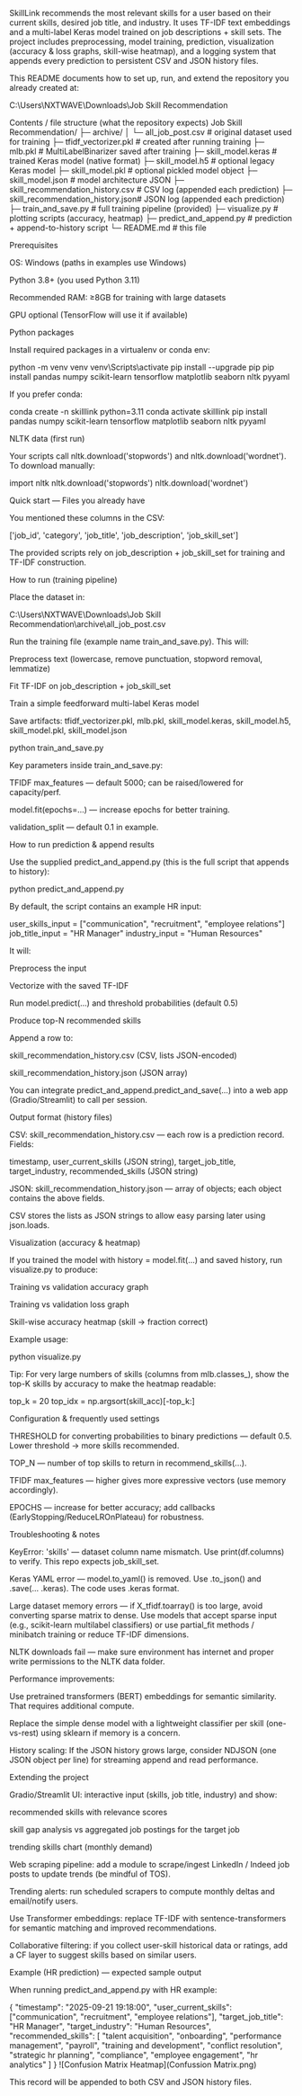 SkillLink recommends the most relevant skills for a user based on their current skills, desired job title, and industry. It uses TF-IDF text embeddings and a multi-label Keras model trained on job descriptions + skill sets. The project includes preprocessing, model training, prediction, visualization (accuracy & loss graphs, skill-wise heatmap), and a logging system that appends every prediction to persistent CSV and JSON history files.

This README documents how to set up, run, and extend the repository you already created at:

C:\Users\NXTWAVE\Downloads\Job Skill Recommendation

Contents / file structure (what the repository expects)
Job Skill Recommendation/
├─ archive/
│  └─ all_job_post.csv              # original dataset used for training
├─ tfidf_vectorizer.pkl             # created after running training
├─ mlb.pkl                          # MultiLabelBinarizer saved after training
├─ skill_model.keras                # trained Keras model (native format)
├─ skill_model.h5                   # optional legacy Keras model
├─ skill_model.pkl                  # optional pickled model object
├─ skill_model.json                 # model architecture JSON
├─ skill_recommendation_history.csv # CSV log (appended each prediction)
├─ skill_recommendation_history.json# JSON log (appended each prediction)
├─ train_and_save.py                # full training pipeline (provided)
├─ visualize.py                     # plotting scripts (accuracy, heatmap)
├─ predict_and_append.py            # prediction + append-to-history script
└─ README.md                        # this file

Prerequisites

OS: Windows (paths in examples use Windows)

Python 3.8+ (you used Python 3.11)

Recommended RAM: ≥8GB for training with large datasets

GPU optional (TensorFlow will use it if available)

Python packages

Install required packages in a virtualenv or conda env:

python -m venv venv
venv\Scripts\activate
pip install --upgrade pip
pip install pandas numpy scikit-learn tensorflow matplotlib seaborn nltk pyyaml


If you prefer conda:

conda create -n skilllink python=3.11
conda activate skilllink
pip install pandas numpy scikit-learn tensorflow matplotlib seaborn nltk pyyaml

NLTK data (first run)

Your scripts call nltk.download('stopwords') and nltk.download('wordnet'). To download manually:

import nltk
nltk.download('stopwords')
nltk.download('wordnet')

Quick start — Files you already have

You mentioned these columns in the CSV:

['job_id', 'category', 'job_title', 'job_description', 'job_skill_set']


The provided scripts rely on job_description + job_skill_set for training and TF-IDF construction.

How to run (training pipeline)

Place the dataset in:

C:\Users\NXTWAVE\Downloads\Job Skill Recommendation\archive\all_job_post.csv


Run the training file (example name train_and_save.py). This will:

Preprocess text (lowercase, remove punctuation, stopword removal, lemmatize)

Fit TF-IDF on job_description + job_skill_set

Train a simple feedforward multi-label Keras model

Save artifacts: tfidf_vectorizer.pkl, mlb.pkl, skill_model.keras, skill_model.h5, skill_model.pkl, skill_model.json

python train_and_save.py


Key parameters inside train_and_save.py:

TFIDF max_features — default 5000; can be raised/lowered for capacity/perf.

model.fit(epochs=...) — increase epochs for better training.

validation_split — default 0.1 in example.

How to run prediction & append results

Use the supplied predict_and_append.py (this is the full script that appends to history):

python predict_and_append.py


By default, the script contains an example HR input:

user_skills_input = ["communication", "recruitment", "employee relations"]
job_title_input = "HR Manager"
industry_input = "Human Resources"


It will:

Preprocess the input

Vectorize with the saved TF-IDF

Run model.predict(...) and threshold probabilities (default 0.5)

Produce top-N recommended skills

Append a row to:

skill_recommendation_history.csv (CSV, lists JSON-encoded)

skill_recommendation_history.json (JSON array)

You can integrate predict_and_append.predict_and_save(...) into a web app (Gradio/Streamlit) to call per session.

Output format (history files)

CSV: skill_recommendation_history.csv — each row is a prediction record. Fields:

timestamp, user_current_skills (JSON string), target_job_title, target_industry, recommended_skills (JSON string)

JSON: skill_recommendation_history.json — array of objects; each object contains the above fields.

CSV stores the lists as JSON strings to allow easy parsing later using json.loads.

Visualization (accuracy & heatmap)

If you trained the model with history = model.fit(...) and saved history, run visualize.py to produce:

Training vs validation accuracy graph

Training vs validation loss graph

Skill-wise accuracy heatmap (skill → fraction correct)

Example usage:

python visualize.py


Tip: For very large numbers of skills (columns from mlb.classes_), show the top-K skills by accuracy to make the heatmap readable:

top_k = 20
top_idx = np.argsort(skill_acc)[-top_k:]

Configuration & frequently used settings

THRESHOLD for converting probabilities to binary predictions — default 0.5. Lower threshold → more skills recommended.

TOP_N — number of top skills to return in recommend_skills(...).

TFIDF max_features — higher gives more expressive vectors (use memory accordingly).

EPOCHS — increase for better accuracy; add callbacks (EarlyStopping/ReduceLROnPlateau) for robustness.

Troubleshooting & notes

KeyError: 'skills' — dataset column name mismatch. Use print(df.columns) to verify. This repo expects job_skill_set.

Keras YAML error — model.to_yaml() is removed. Use .to_json() and .save(... .keras). The code uses .keras format.

Large dataset memory errors — if X_tfidf.toarray() is too large, avoid converting sparse matrix to dense. Use models that accept sparse input (e.g., scikit-learn multilabel classifiers) or use partial_fit methods / minibatch training or reduce TF-IDF dimensions.

NLTK downloads fail — make sure environment has internet and proper write permissions to the NLTK data folder.

Performance improvements:

Use pretrained transformers (BERT) embeddings for semantic similarity. That requires additional compute.

Replace the simple dense model with a lightweight classifier per skill (one-vs-rest) using sklearn if memory is a concern.

History scaling: If the JSON history grows large, consider NDJSON (one JSON object per line) for streaming append and read performance.

Extending the project

Gradio/Streamlit UI: interactive input (skills, job title, industry) and show:

recommended skills with relevance scores

skill gap analysis vs aggregated job postings for the target job

trending skills chart (monthly demand)

Web scraping pipeline: add a module to scrape/ingest LinkedIn / Indeed job posts to update trends (be mindful of TOS).

Trending alerts: run scheduled scrapers to compute monthly deltas and email/notify users.

Use Transformer embeddings: replace TF-IDF with sentence-transformers for semantic matching and improved recommendations.

Collaborative filtering: if you collect user-skill historical data or ratings, add a CF layer to suggest skills based on similar users.

Example (HR prediction) — expected sample output

When running predict_and_append.py with HR example:

{
  "timestamp": "2025-09-21 19:18:00",
  "user_current_skills": ["communication", "recruitment", "employee relations"],
  "target_job_title": "HR Manager",
  "target_industry": "Human Resources",
  "recommended_skills": [
    "talent acquisition",
    "onboarding",
    "performance management",
    "payroll",
    "training and development",
    "conflict resolution",
    "strategic hr planning",
    "compliance",
    "employee engagement",
    "hr analytics"
  ]
}
![Confusion Matrix Heatmap](Confussion Matrix.png)

This record will be appended to both CSV and JSON history files.
